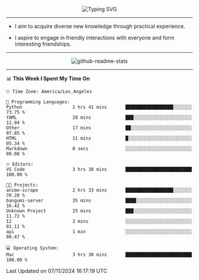 <p align="center">
  <img src="https://readme-typing-svg.demolab.com?font=Fira+Code&weight=500&size=32&duration=2500&pause=1600&center=true&vCenter=true&random=false&width=1024&height=64&lines=Hi+there+%F0%9F%91%8B;I'm+delighted+you+could+make+it+here+%F0%9F%8E%89;I'm+Harry%2C+a+college+student+still+finding+my+way" alt="Typing SVG" />
</p>


---


- I aim to acquire diverse new knowledge through practical experience.

- I aspire to engage in friendly interactions with everyone and form interesting friendships.


---


<p align="center">
  <img src="https://github-readme-stats.vercel.app/api?username=Harry-Jing&show_icons=true" alt="github-readme-stats"/>
</p>


---

<!--START_SECTION:waka-->
📊 **This Week I Spent My Time On** 

```text
🕑︎ Time Zone: America/Los_Angeles

💬 Programming Languages: 
Python                   2 hrs 41 mins       ██████████████████░░░░░░░   73.75 % 
YAML                     28 mins             ███░░░░░░░░░░░░░░░░░░░░░░   12.94 % 
Other                    17 mins             ██░░░░░░░░░░░░░░░░░░░░░░░   07.85 % 
HTML                     11 mins             █░░░░░░░░░░░░░░░░░░░░░░░░   05.34 % 
Markdown                 0 secs              ░░░░░░░░░░░░░░░░░░░░░░░░░   00.08 % 

🔥 Editors: 
VS Code                  3 hrs 38 mins       █████████████████████████   100.00 % 

🐱‍💻 Projects: 
anime-scrape             2 hrs 33 mins       ██████████████████░░░░░░░   70.20 % 
bangumi-server           35 mins             ████░░░░░░░░░░░░░░░░░░░░░   16.42 % 
Unknown Project          25 mins             ███░░░░░░░░░░░░░░░░░░░░░░   11.72 % 
I2                       2 mins              ░░░░░░░░░░░░░░░░░░░░░░░░░   01.11 % 
api                      1 min               ░░░░░░░░░░░░░░░░░░░░░░░░░   00.47 % 

💻 Operating System: 
Mac                      3 hrs 38 mins       █████████████████████████   100.00 % 
```


 Last Updated on 07/11/2024 16:17:19 UTC
<!--END_SECTION:waka-->
